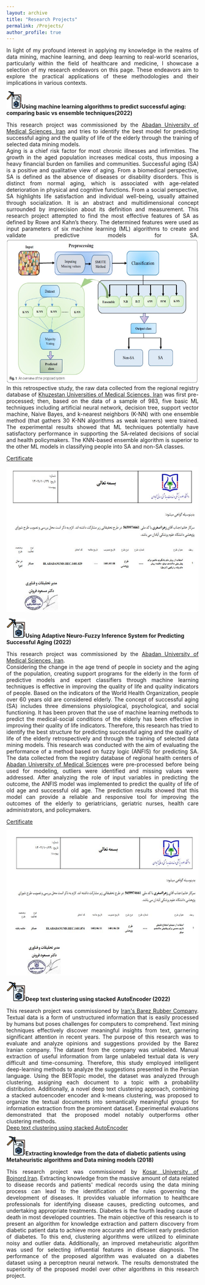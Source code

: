 ```yaml
---
layout: archive
title: "Research Projects"
permalink: /Projects/
author_profile: true
---
```

<p align="justify"> In light of my profound interest in applying my knowledge in the realms of data mining, machine learning, and deep learning to real-world scenarios, particularly within the field of healthcare and medicine, I showcase a selection of my research endeavors on this page. These endeavors aim to explore the practical applications of these methodologies and their implications in various contexts.</p>

<img src='/images/R.png' width="40" height="45" >**Using machine learning algorithms to predict successful aging: comparing basic vs ensemble techniques(2022)**
<p align="justify"> This research project was commissioned by the <a href="https://abadanums.ac.ir/">Abadan University of Medical Sciences, Iran</a> and tries to identify the best model for predicting successful aging and the quality of life of the elderly through the training of selected data mining models.<br>
Aging is a chief risk factor for most chronic illnesses and infirmities. The growth in the aged population increases medical costs, thus imposing a heavy financial burden on families and communities. Successful aging (SA) is a positive and qualitative view of aging. From a biomedical perspective, SA is defined as the absence of diseases or disability disorders. This is distinct from normal aging, which is associated with age-related deterioration in physical and cognitive functions. From a social perspective, SA highlights life satisfaction and individual well-being, usually attained through socialization. It is an abstract and multidimensional concept surrounded by imprecision about its definition and measurement. This research project attempted to find the most effective features of SA as defined by Rowe and Kahn’s theory. The determined features were used as input parameters of six machine learning (ML) algorithms to create and validate predictive models for SA. 
  <img src='/images/SA.JPG' width="550" height="380"><br>
  In this retrospective study, the raw data collected from the regional registry database of <a href="http://www.ajums.ac.ir/">Khuzestan Universities of Medical Sciences, Iran</a> was first pre-processed; then, based on the data of a sample of 983, five basic ML techniques including artificial neural network, decision tree, support vector machine, Naive Bayes, and k-nearest neighbors (K-NN) with one ensemble method (that gathers 30 K-NN algorithms as weak learners) were trained. The experimental results showed that ML techniques potentially have satisfactory performance in supporting the SA-related decisions of social and health policymakers. The KNN-based ensemble algorithm is superior to the other ML models in classifying people into SA and non-SA classes.</p>

[Certificate](https://ris.abadanums.ac.ir/teammate?xyz=MQXiCTO6H67-ojKg_VWnvpEV4hhxIlo_Hpr2Coyp_gQCTBiQy1neFyTaTAxn6zm0uk2UOXchl9V8zdb3NMcUVqgOLChYt68Mg2wU-PX5J1QXyZ)
<br><center><img src='/images/RP2.JPG' width="550" height="380"></center>

<img src='/images/R.png' width="50" height="50" >**Using Adaptive Neuro-Fuzzy Inference System for Predicting Successful Aging (2022)**
<p align="justify"> This research project was commissioned by the <a href="https://abadanums.ac.ir/">Abadan University of Medical Sciences, Iran</a>.<br>
Considering the change in the age trend of people in society and the aging of the population, creating support programs for the elderly in the form of predictive models and expert classifiers through machine learning techniques is effective in improving the quality of life and quality indicators of people. Based on the indicators of the World Health Organization, people over 60 years old are considered elderly. The concept of successful aging (SA) includes three dimensions physiological, psychological, and social functioning. It has been proven that the use of machine learning methods to predict the medical-social conditions of the elderly has been effective in improving their quality of life indicators. Therefore, this research has tried to identify the best structure for predicting successful aging and the quality of life of the elderly retrospectively and through the training of selected data mining models. This research was conducted with the aim of evaluating the performance of a method based on fuzzy logic (ANFIS) for predicting SA. The data collected from the registry database of regional health centers of <a href="https://abadanums.ac.ir/">Abadan University of Medical Sciences</a> were pre-processed before being used for modeling, outliers were identified and missing values were addressed. After analyzing the role of input variables in predicting the outcome, the ANFIS model was implemented to predict the quality of life of old age and successful old age. The prediction results showed that this model can provide a reliable and responsive tool for improving the outcomes of the elderly to geriatricians, geriatric nurses, health care administrators, and policymakers.</p>
  
[Certificate](https://ris.abadanums.ac.ir/teammate?xyz=MQXiCTO6H67-ojKg_VWnvpEV4hhxIlo_Hpr2Coyp_gQCTBiQy1neFyTaTAxn6zm0uk2UOXchl9V8zdb3NMcUVqgOLChYt68Mg2wU-PX5J1QXyZ)
<br><center><img src='/images/RP1.JPG' width="550" height="380"></center>

<img src='/images/R.png' width="50" height="50" >**Deep text clustering using stacked AutoEncoder (2022)**
<p align="justify"> This research project was commissioned by <a href="https://barez.org/"> Iran's Barez Rubber Company</a>. Textual data is a form of unstructured information that is easily processed by humans but poses challenges for computers to comprehend. Text mining techniques effectively discover meaningful insights from text, garnering significant attention in recent years. The purpose of this research was to evaluate and analyze opinions and suggestions provided by the Barez Iranian company. The dataset from the company was unlabeled. Manual extraction of useful information from large unlabeled textual data is very difficult and time-consuming. Therefore, this study employed intelligent deep-learning methods to analyze the suggestions presented in the Persian language. Using the BERTopic model, the dataset was analyzed through clustering, assigning each document to a topic with a probability distribution. Additionally, a novel deep text clustering approach, combining a stacked autoencoder encoder and k-means clustering, was proposed to organize the textual documents into semantically meaningful groups for information extraction from the prominent dataset. Experimental evaluations demonstrated that the proposed model notably outperforms other clustering methods.<br>
  <a href="https://dl.acm.org/doi/10.1007/s11042-022-12155-0">Deep text clustering using stacked AutoEncoder</a></p>

<img src='/images/R.png' width="50" height="50" >**Extracting knowledge from the data of diabetic patients using Metaheuristic algorithms and Data mining models (2018)**
<p align="justify"> This research project was commissioned by <a href="https://kub.ac.ir/"> Kosar University of Bojnord,Iran</a>. Extracting knowledge from the massive amount of data related to disease records and patients' medical records using the data mining process can lead to the identification of the rules governing the development of diseases. It provides valuable information to healthcare professionals for identifying disease causes, predicting outcomes, and undertaking appropriate treatments. Diabetes is the fourth leading cause of death in most developed countries. The main objective of this research is to present an algorithm for knowledge extraction and pattern discovery from diabetic patient data to achieve more accurate and efficient early prediction of diabetes. To this end, clustering algorithms were utilized to eliminate noisy and outlier data. Additionally, an improved metaheuristic algorithm was used for selecting influential features in disease diagnosis. The performance of the proposed algorithm was evaluated on a diabetes dataset using a perceptron neural network. The results demonstrated the superiority of the proposed model over other algorithms in this research project.</p>
